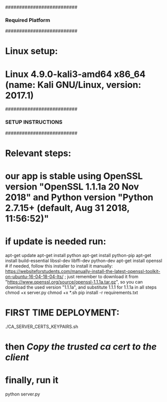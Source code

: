 ##########################
### Required Platform  ###
##########################

# Linux setup:
# Linux 4.9.0-kali3-amd64 x86_64 (name: Kali GNU/Linux, version: 2017.1)

##########################
### SETUP INSTRUCTIONS ###
##########################

# Relevant steps:
# our app is stable using OpenSSL version "OpenSSL 1.1.1a  20 Nov 2018" and Python version "Python 2.7.15+ (default, Aug 31 2018, 11:56:52)"
# if update is needed run:
apt-get update
apt-get install python
apt-get install python-pip
apt-get install build-essential libssl-dev libffi-dev python-dev
apt-get install openssl 		# if needed, follow this installer to install it manually: https://websiteforstudents.com/manually-install-the-latest-openssl-toolkit-on-ubuntu-16-04-18-04-lts/ ; just remember to download it from "https://www.openssl.org/source/openssl-1.1.1a.tar.gz", so you can download the used version "1.1.1a", and substitute 1.1.1 for 1.1.1a in all steps
chmod +x server.py
chmod +x *.sh
pip install -r requirements.txt

# FIRST TIME DEPLOYMENT:
./CA_SERVER_CERTS_KEYPAIRS.sh
# then *Copy the trusted ca cert to the client*

# finally, run it
python server.py
